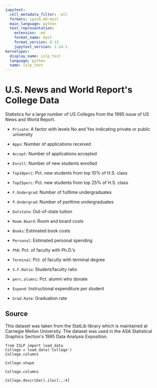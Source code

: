 ```yaml
---
jupytext:
  cell_metadata_filter: -all
  formats: ipynb,md:myst
  main_language: python
  text_representation:
    extension: .md
    format_name: myst
    format_version: 0.13
    jupytext_version: 1.14.1
kernelspec:
  display_name: islp_test
  language: python
  name: islp_test
---
```


# U.S. News and World Report's College Data

Statistics for a large number of US Colleges from the 1995 issue
of US News and World Report.

- `Private`: A factor with levels No and Yes indicating private or public university

- `Apps`: Number of applications received

- `Accept`: Number of applications accepted

- `Enroll`: Number of new students enrolled

- `Top10perc`: Pct. new students from top 10% of H.S. class

- `Top25perc`: Pct. new students from top 25% of H.S. class

- `F.Undergrad`: Number of fulltime undergraduates

- `P.Undergrad`: Number of parttime undergraduates

- `Outstate`: Out-of-state tuition

- `Room.Board`: Room and board costs

- `Books`: Estimated book costs

- `Personal`: Estimated personal spending

- `PhD`: Pct. of faculty with Ph.D.’s

- `Terminal`: Pct. of faculty with terminal degree

- `S.F.Ratio`: Student/faculty ratio

- `perc.alumni`: Pct. alumni who donate

- `Expend`: Instructional expenditure per student

- `Grad.Rate`: Graduation rate

## Source

This dataset was taken from the StatLib library which is
maintained at Carnegie Mellon University. The dataset was used in
the ASA Statistical Graphics Section's 1995 Data Analysis
Exposition.

```{code-cell} ipython3
from ISLP import load_data
College = load_data('College')
College.columns
```

```{code-cell} ipython3
College.shape
```

```{code-cell} ipython3
College.columns
```

```{code-cell} ipython3
College.describe().iloc[:,:4]
```
